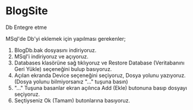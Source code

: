 # BlogSite

Db Entegre etme

MSql'de Db'yi eklemek için yapılması gerekenler; 
1. BlogDb.bak dosyasını indiriyoruz.
2. MSql'i indiriyoruz ve açıyoruz.
3. Databases klasörüne sağ tıklıyoruz ve Restore Database (Veritabanını Geri Yükle) seçeneğini bulup basıyoruz.
4. Açılan ekranda Device seçeneğini seçiyoruz, Dosya yolunu yazıyoruz.(Dosya yolunu bilmiyorsanız "..." tuşuna basın)
5. "..." Tuşuna basanlar ekran açılınca Add (Ekle) butonuna basıp dosyayı seçiyoruz.
6. Seçtiyseniz Ok (Tamam) butonlarına basıyoruz.
